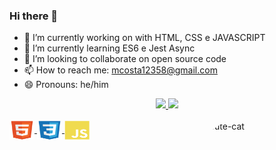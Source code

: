 ### Hi there 👋

- 🔭 I’m currently working on with HTML, CSS e JAVASCRIPT
- 🌱 I’m currently learning ES6 e Jest Async
- 👯 I’m looking to collaborate on open source code
- 📫 How to reach me: mcosta12358@gmail.com
- 😄 Pronouns: he/him

<div align="center">
  <a href="https://github.com/mu-costa">
  <img height="130em" src="https://github-readme-stats.vercel.app/api?username=mu-costa&show_icons=true&theme=dracula&include_all_commits=true&count_private=true"/>
  <img height="130em" src="https://github-readme-stats.vercel.app/api/top-langs/?username=mu-costa&layout=compact&langs_count=7&theme=dracula"/>
</div>
  
  <div style="display: inline_block"><br>
  <img align="center" alt="Rafa-HTML" height="30" width="40" src="https://raw.githubusercontent.com/devicons/devicon/master/icons/html5/html5-original.svg">
  <img align="center" alt="Rafa-CSS" height="30" width="40" src="https://raw.githubusercontent.com/devicons/devicon/master/icons/css3/css3-original.svg">
  <img align="center" alt="mu-Js" height="30" width="40" src="https://raw.githubusercontent.com/devicons/devicon/master/icons/javascript/javascript-plain.svg">
  <img align='right' alt='cute-cat'style='border-radius:60px' src="https://media.giphy.com/media/vFKqnCdLPNOKc/giphy.gif" width="200" height="200" />
